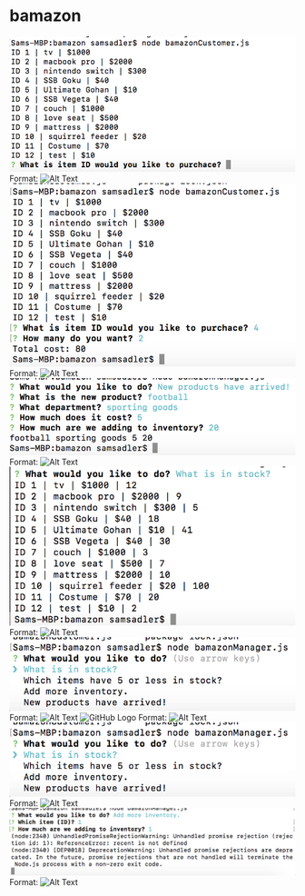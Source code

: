 # bamazon

![GitHub Logo](/assets/images/bamazonCustomer_open.png)
Format: ![Alt Text](url)
![GitHub Logo](/assets/images/bamazonCustomer_purchase.png)
Format: ![Alt Text](url)
![GitHub Logo](/assets/images/bamazonManager_adding_new_product.png)
Format: ![Alt Text](url)
![GitHub Logo](/assets/images/bamazonManager_in_stock.png)
Format: ![Alt Text](url)
![GitHub Logo](/assets/images/bamazonManager_menu.png)
Format: ![Alt Text](url)
![GitHub Logo](/assets/images/bamazonManager_open.png)
Format: ![Alt Text](url)
![GitHub Logo](/assets/images/bamazonManager_menu.png)
Format: ![Alt Text](url)
![GitHub Logo](/assets/images/bamazonManager_update_stock.png)
Format: ![Alt Text](url)
